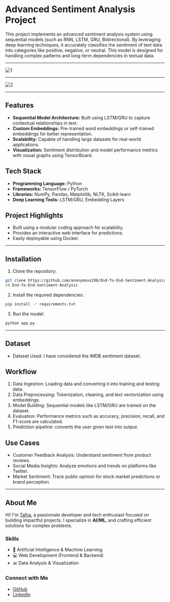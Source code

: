 # **Advanced Sentiment Analysis Project**

This project implements an advanced sentiment analysis system using sequential models (such as RNN, LSTM, GRU, Bidirectional). By leveraging deep learning techniques, it accurately classifies the sentiment of text data into categories like positive, negative, or neutral. This model is designed for handling complex patterns and long-term dependencies in textual data.

---

![1](https://github.com/user-attachments/assets/bacdb6d9-15e9-4f38-9771-801d50d0e6cf)

---

![2](https://github.com/user-attachments/assets/e0bdcc36-cbf3-418b-ae68-4b812486853a)

---

## Features
- **Sequential Model Architecture:** Built using LSTM/GRU to capture contextual relationships in text.
- **Custom Embeddings:** Pre-trained word embeddings or self-trained embeddings for better representation.
- **Scalability:** Capable of handling large datasets for real-world applications.
- **Visualization:** Sentiment distribution and model performance metrics with visual graphs using TensorBoard.

## Tech Stack

- **Programming Language:** Python
- **Frameworks:** TensorFlow / PyTorch
- **Libraries:** NumPy, Pandas, Matplotlib, NLTK, Scikit-learn
- **Deep Learning Tools:** LSTM/GRU, Embedding Layers

## Project Highlights

- Built using a modular coding approach for  scalability.
- Provides an interactive web interface for predictions.
- Easily deployable using Docker.

---

## Installation
1. Clone the repository:

```bash
git clone https://github.com/anonymous298/End-To-End-Sentiment-Analysis.git
cd End-To-End-Sentiment-Analysis
```

2. Install the required dependencies:

```bash
pip install -r requirements.txt
```

3. Run the model:
```bash
python app.py
```

---

## Dataset

- Dataset Used: I have considered the IMDB sentiment dataset.

## Workflow

1. Data Ingestion: Loading data and converting it into training and testing data.
2. Data Preprocessing: Tokenization, cleaning, and text vectorization using embeddings.
3. Model Building: Sequential models like LSTM/GRU are trained on the dataset.
4. Evaluation: Performance metrics such as accuracy, precision, recall, and F1-score are calculated.
5. Prediction-pipeline: converts the user given text into output.

## Use Cases

- Customer Feedback Analysis: Understand sentiment from product reviews.
- Social Media Insights: Analyze emotions and trends on platforms like Twitter.
- Market Sentiment: Track public opinion for stock market predictions or brand perception.

---

## **About Me**  

Hi! I'm [Talha](https://github.com/anonymous298), a passionate developer and tech enthusiast focused on building impactful projects. I specialize in **AI/ML**, and crafting efficient solutions for complex problems.  

### **Skills**  
- 🧠 Artificial Intelligence & Machine Learning  
- 💻 Web Development (Frontend & Backend)  
- 📊 Data Analysis & Visualization  

### **Connect with Me**  
- [GitHub](https://github.com/anonymous298)  
- [LinkedIn](https://linkedin.com/in/muhmmad-talha937/)
